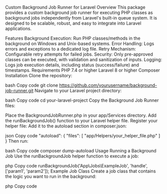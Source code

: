 Custom Background Job Runner for Laravel
Overview
This package provides a custom background job runner for executing PHP classes as background jobs independently from Laravel's built-in queue system. It is designed to be scalable, robust, and easy to integrate into Laravel applications.

Features
Background Execution: Run PHP classes/methods in the background on Windows and Unix-based systems.
Error Handling: Logs errors and exceptions to a dedicated log file.
Retry Mechanism: Configurable retry attempts for failed jobs.
Security: Only pre-approved classes can be executed, with validation and sanitization of inputs.
Logging: Logs job execution details, including status (success/failure) and timestamps.
Requirements
PHP 7.4 or higher
Laravel 8 or higher
Composer
Installation
Clone the repository:

bash
Copy code
git clone https://github.com/yourusername/background-job-runner.git
Navigate to your Laravel project directory:

bash
Copy code
cd your-laravel-project
Copy the Background Job Runner files:

Place the BackgroundJobRunner.php in your app/Services directory.
Add the runBackgroundJob() function to your Laravel helper file.
Register your helper file: Add it to the autoload section in composer.json:

json
Copy code
"autoload": {
    "files": [
        "app/Helpers/your_helper_file.php"
    ]
}
Then run:

bash
Copy code
composer dump-autoload
Usage
Running a Background Job
Use the runBackgroundJob helper function to execute a job:

php
Copy code
runBackgroundJob('App\\Jobs\\ExampleJob', 'handle', ['param1', 'param2']);
Example Job Class
Create a job class that contains the logic you want to run in the background:

php
Copy code
<?php

namespace App\Jobs;

class ExampleJob
{
    public function handle($param1, $param2)
    {
        // Your background job logic
    }
}
Configuration
Retry Attempts
You can configure the number of retry attempts in the BackgroundJobRunner.php file:

php
Copy code
protected $maxRetries = 3; // Default is 3
Error Logging
Logs errors to a file named background_jobs_errors.log in the storage/logs directory.

Security Considerations
Pre-approved Classes:
Only classes specified in the $allowedClasses array in BackgroundJobRunner.php can be executed.

php
Copy code
protected $allowedClasses = [
    'App\\Jobs\\ExampleJob',
    'App\\Jobs\\AnotherJob',
];
Input Validation:
Class names and methods are sanitized to prevent unauthorized code execution.

Troubleshooting
Common Issues:
PHP not found in PATH: Ensure PHP is correctly added to your system’s environment variables.
Permissions: Ensure the storage/logs directory is writable by your web server.
Contribution Guidelines
Fork the repository.
Create a new branch: git checkout -b feature-branch.
Commit your changes: git commit -m 'Add new feature'.
Push to the branch: git push origin feature-branch.
Submit a pull request.


Acknowledgments
Thanks to all contributors and the Laravel community for inspiration and support.
